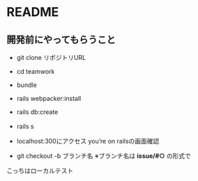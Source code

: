 # README
## 開発前にやってもらうこと

- git clone リポジトリURL

- cd teamwork

- bundle

- rails webpacker:install

- rails db:create

- rails s　

- localhost:300にアクセス
you’re on railsの画面確認

- git checkout -b ブランチ名
  ※ブランチ名は **issue/#○** の形式で


こっちはローカルテスト